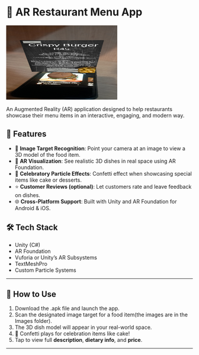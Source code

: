 # 🍔 AR Restaurant Menu App
<img src="Images/Burger_AppDemo.jpg" alt="Chocolate Cake" width="300" height="200"/>

An Augmented Reality (AR) application designed to help restaurants showcase their menu items in an interactive, engaging, and modern way.

## 🌟 Features

- 📱 **Image Target Recognition**: Point your camera at an image to view a 3D model of the food item.
- 🍰 **AR Visualization**: See realistic 3D dishes in real space using AR Foundation.
- 🎉 **Celebratory Particle Effects**: Confetti effect when showcasing special items like cake or desserts.
- ⭐ **Customer Reviews (optional)**: Let customers rate and leave feedback on dishes.
- 🌐 **Cross-Platform Support**: Built with Unity and AR Foundation for Android & iOS.


## 🛠️ Tech Stack

- Unity (C#)
- AR Foundation
- Vuforia or Unity’s AR Subsystems
- TextMeshPro
- Custom Particle Systems

---

## 📝 How to Use

1. Download the .apk file and launch the app.
2. Scan the designated image target for a food item(the images are in the Images folder).
3. The 3D dish model will appear in your real-world space.
4. 🎉 Confetti plays for celebration items like cake!
5. Tap to view full **description**, **dietary info**, and **price**.

---
